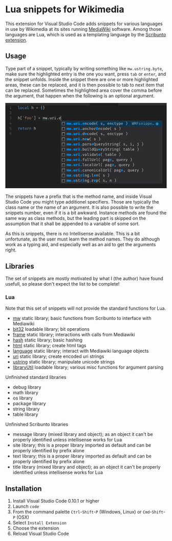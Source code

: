 # Lua snippets for Wikimedia

This extension for Visual Studio Code adds snippets for various languages in use by Wikimedia at its sites running [MediaWiki](http://www.mediawiki.org) software. Among those languages are Lua, which is used as a templating language by the [Scribunto extension](https://www.mediawiki.org/wiki/Extension:Scribunto).

## Usage

Type part of a snippet, typically by writing something like `mw.ustring.byte`, make sure the highlighted entry is the one you want, press `tab` or `enter`, and the snippet unfolds. Inside the snippet there are one or more highlighted areas, these can be replaced, and it is then possible to tab to next item that can be replaced. Sometimes the highlighted area cover the comma before the argument, that happen when the following is an optional argument.

![GitHub Logo](hits.png)

The snippets have a prefix that is the method name, and inside Visual Studio Code you might type additionel specifiers. Those are typically the class name or the name of an argument. It is also possible to write the snippets number, even if it is a bit awkward. Instance methods are found the same way as class methods, but the leading part is skipped on the assumption that it shall be appended to a variable of some sort.

As this is snippets, there is no Intellisense available. This is a bit unfortunate, as the user must learn the method names. They do although work as a typing aid, and especially well as an aid to get the arguments right.

## Libraries

The set of snippets are mostly motivated by what I (the author) have found usefull, so please don't expect the list to be complete!

### Lua

Note that this set of snippets will not provide the standard functions for Lua.

- [mw](src/lua/mw.json) static library; basic functions from Scribunto to interface with Mediawiki
- [bit32](src/lua/but32.json) loadable library; bit operations
- [frame](src/lua/frame.json) static library; interactions with calls from Mediawiki
- [hash](src/lua/hash.json) static library; basic hashing
- [html](src/lua/html.json) static library; create html tags
- [language](src/lua/language.json) static library; interact with Mediawiki language objects
- [uri](src/lua/uri.json) static library; create encoded uri strings
- [ustring](src/lua/ustring.json) static library; manipulate unicode strings
- [libraryUtil](src/lua/libraryUtil.json) loadable library; various misc functions for argument parsing

Unfinished standard libraries

- debug library
- math library
- os library
- package library
- string library
- table library

Unfinished Scribunto libraries

- message library (mixed library and object); as an object it can't be properly identified unless intellisense works for Lua
- site library; this is a proper library imported as default and can be properly identified by prefix alone
- text library; this is a proper library imported as default and can be properly identified by prefix alone
- title library (mixed library and object); as an object it can't be properly identified unless intellisense works for Lua

## Installation

1. Install Visual Studio Code 0.10.1 or higher
1. Launch `code`
1. From the command palette `Ctrl`-`Shift`-`P` (Windows, Linux) or `Cmd`-`Shift`-`P` (OSX)
1. Select `Install Extension`
1. Choose the extension
1. Reload Visual Studio Code
